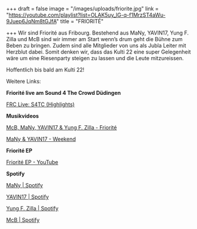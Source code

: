 +++
draft = false
image = "/images/uploads/friorite.jpg"
link = "https://youtube.com/playlist?list=OLAK5uy_lG-q-f1MrzST4aWu-9Juep6JqNm8tGJfA"
title = "FRIORITÉ"

+++
Wir sind Friorité aus Fribourg. Bestehend aus MaNy, YAVIN17, Yung F. Zilla und McB sind wir immer am Start wenn’s drum geht die Bühne zum Beben zu bringen. Zudem sind alle Mitglieder von uns als Jubla Leiter mit Herzblut dabei. Somit denken wir, dass das Kulti 22 eine super Gelegenheit wäre um eine Riesenparty steigen zu lassen und die Leute mitzureissen.

Hoffentlich bis bald am Kulti 22!

Weitere Links:

**Friorité live am Sound 4 The Crowd Düdingen**

[FRC Live: S4TC (Highlights)](https://youtu.be/b3MA3JkX_Ww)

**Musikvideos**

[McB, MaNy, YAVIN17 & Yung F. Zilla - Friorité](https://youtu.be/654b4zPnflI)

[MaNy & YAVIN17 - Weekend](https://youtu.be/X-d1qRmcJA8)

**Friorité EP**

[Friorité EP - YouTube](https://youtube.com/playlist?list=OLAK5uy_lG-q-f1MrzST4aWu-9Juep6JqNm8tGJfA)

**Spotify**

[MaNy | Spotify](https://open.spotify.com/artist/5y9kiZUAEs5qdJtF4QR2eR?si=CWZnXsOzQhCATnc0_23Apg)

[YAVIN17 | Spotify](https://open.spotify.com/artist/62BHXb63TPGfZij8aKnnB4?si=puAJpc7gR_iZSFlifhAKaw)

[Yung F. Zilla | Spotify](https://open.spotify.com/artist/7kXfKpqnYOFT5EuLnOhwbM?si=ir5qKtiuTReev_aNBJzJQQ)

[McB | Spotify](https://open.spotify.com/artist/4eAN70sJIc5pzAGrd86ai0?si=1-AQORcbTzapn5nts12oHg)